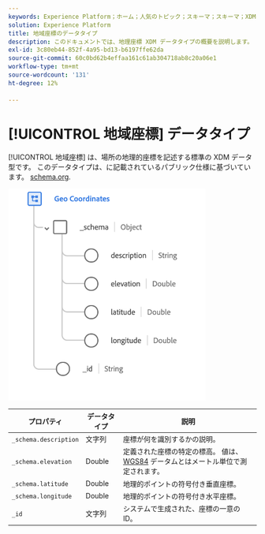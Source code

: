 ```yaml
---
keywords: Experience Platform；ホーム；人気のトピック；スキーマ；スキーマ；XDM；フィールド；スキーマ；スキーマ；ジオ；座標；データ型；データ型；
solution: Experience Platform
title: 地域座標のデータタイプ
description: このドキュメントでは、地理座標 XDM データタイプの概要を説明します。
exl-id: 3c80eb44-852f-4a95-bd13-b6197ffe62da
source-git-commit: 60c0bd62b4effaa161c61ab304718ab8c20a06e1
workflow-type: tm+mt
source-wordcount: '131'
ht-degree: 12%

---
```


# [!UICONTROL 地域座標] データタイプ

[!UICONTROL 地域座標] は、場所の地理的座標を記述する標準の XDM データ型です。 このデータタイプは、に記載されているパブリック仕様に基づいています。 [schema.org](https://schema.org/GeoCoordinates).

<img src="../images/data-types/geo-coordinates.png" width="400" /><br />

| プロパティ | データタイプ | 説明 |
| --- | --- | --- |
| `_schema.description` | 文字列 | 座標が何を識別するかの説明。 |
| `_schema.elevation` | Double | 定義された座標の特定の標高。 値は、 [WGS84](https://gisgeography.com/wgs84-world-geodetic-system/) データムとはメートル単位で測定されます。 |
| `_schema.latitude` | Double | 地理的ポイントの符号付き垂直座標。 |
| `_schema.longitude` | Double | 地理的ポイントの符号付き水平座標。 |
| `_id` | 文字列 | システムで生成された、座標の一意の ID。 |
